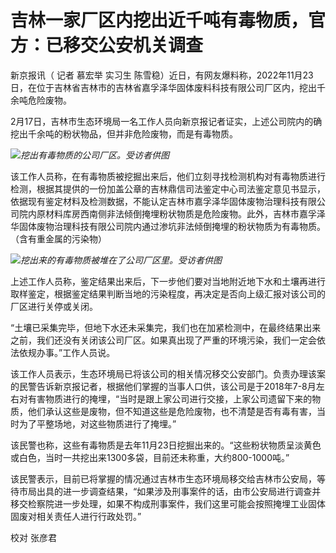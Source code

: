 # 吉林一家厂区内挖出近千吨有毒物质，官方：已移交公安机关调查

新京报讯（ 记者 慕宏举 实习生
陈雪稳）近日，有网友爆料称，2022年11月23日，在位于吉林省吉林市的吉林省嘉孚泽华固体废料科技有限公司厂区内，挖出千余吨危险废物。

2月17日，吉林市生态环境局一名工作人员向新京报记者证实，上述公司院内的确挖出千余吨的粉状物品，但并非危险废物，而是有毒物质。

![](https://inews.gtimg.com/newsapp_bt/0/15671480723/1000)_挖出有毒物质的公司厂区。受访者供图_

该工作人员称，在有毒物质被挖掘出来后，他们立刻寻找检测机构对有毒物质进行检测，根据其提供的一份加盖公章的吉林鼎信司法鉴定中心司法鉴定意见书显示，依据现有鉴定材料及检测数据，不能认定吉林市嘉孚泽华固体废物治理科技有限公司院内原材料库房西南侧非法倾倒掩埋粉状物质是危险废物。此外，吉林市嘉孚泽华固体废物治理科技有限公司院内通过渗坑非法倾倒掩埋的粉状物质为有毒物质。（含有重金属的污染物）

![](https://inews.gtimg.com/newsapp_bt/0/15671480726/1000)_挖出来的有毒物质被堆在了公司厂区里。受访者供图_

上述工作人员称，鉴定结果出来后，下一步他们要对当地附近地下水和土壤再进行取样鉴定，根据鉴定结果判断当地的污染程度，再决定是否向上级汇报对该公司的厂区进行关停或关闭。

“土壤已采集完毕，但地下水还未采集完，我们也在加紧检测中，在最终结果出来之前，我们还没有关闭该公司厂区。如果真出现了严重的环境污染，我们一定会依法依规办事。”工作人员说。

该工作人员表示，生态环境局已将该公司的相关情况移交公安部门。负责办理该案的民警告诉新京报记者，根据他们掌握的当事人口供，该公司是于2018年7-8月左右对有害物质进行的掩埋，“当时是跟上家公司进行交接，上家公司遗留下来的物质，他们承认这些是废物，但不知道这些是危险废物，也不清楚是否有毒有害，当时为了平整场地，对这些物质进行了掩埋。”

该民警也称，这些有毒物质是去年11月23日挖掘出来的。“这些粉状物质呈淡黄色或白色，当时一共挖出来1300多袋，目前还未称重，大约800-1000吨。”

该民警表示，目前已将掌握的情况通过吉林市生态环境局移交给吉林市公安局，等待市局出具的进一步调查结果，“如果涉及刑事案件的话，由市公安局进行调查并移交检察院进一步处理，如果不构成刑事案件，我们这里可能会按照掩埋工业固体固废对相关责任人进行行政处罚。”

校对 张彦君

